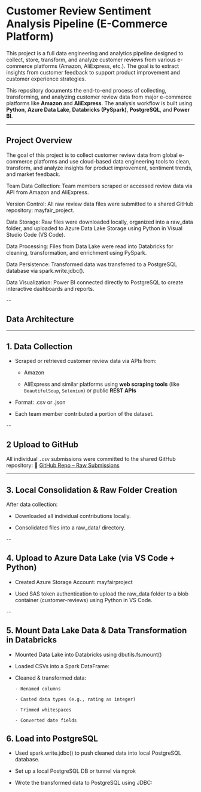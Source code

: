 # Customer Review Sentiment Analysis Pipeline (E-Commerce Platform)

This project is a full data engineering and analytics pipeline designed to collect, store, transform, and analyze customer reviews from various e-commerce platforms (Amazon, AliExpress, etc.). The goal is to extract insights from customer feedback to support product improvement and customer experience strategies.

This repository documents the end-to-end process of collecting, transforming, and analyzing customer review data from major e-commerce platforms like **Amazon** and **AliExpress**. The analysis workflow is built using **Python**, **Azure Data Lake**, **Databricks (PySpark)**, **PostgreSQL**, and **Power BI**.

---

## Project Overview

The goal of this project is to collect customer review data from global e-commerce platforms and use cloud-based data engineering tools to clean, transform, and analyze insights for product improvement, sentiment trends, and market feedback.

Team Data Collection: Team members scraped or accessed review data via API from Amazon and AliExpress.

Version Control: All raw review data files were submitted to a shared GitHub repository: mayfair_project.

Data Storage: Raw files were downloaded locally, organized into a raw_data folder, and uploaded to Azure Data Lake Storage using Python in Visual Studio Code (VS Code).

Data Processing: Files from Data Lake were read into Databricks for cleaning, transformation, and enrichment using PySpark.

Data Persistence: Transformed data was transferred to a PostgreSQL database via spark.write.jdbc().

Data Visualization: Power BI connected directly to PostgreSQL to create interactive dashboards and reports.

--

## Data Architecture


---

## 1. Data Collection

- Scraped or retrieved customer review data via APIs from:

    - Amazon

    - AliExpress and similar platforms using **web scraping tools** (like `BeautifulSoup`, `Selenium`) or public **REST APIs**

- Format: .csv or .json

- Each team member contributed a portion of the dataset.

--

## 2 Upload to GitHub

All individual `.csv` submissions were committed to the shared GitHub repository:
🔗 [GitHub Repo – Raw Submissions](https://github.com/amdari-mayfair/mayfair_project)

---

## 3. Local Consolidation & Raw Folder Creation

After data collection:
- Downloaded all individual contributions locally.

- Consolidated files into a raw_data/ directory.

--

## 4. Upload to Azure Data Lake (via VS Code + Python)

- Created Azure Storage Account: mayfairproject

- Used SAS token authentication to upload the raw_data folder to a blob container (customer-reviews) using Python in VS Code.

--

## 5. Mount Data Lake Data &  Data Transformation in Databricks

- Mounted Data Lake into Databricks using dbutils.fs.mount()

- Loaded CSVs into a Spark DataFrame:

- Cleaned & transformed data:

      - Renamed columns

      - Casted data types (e.g., rating as integer)

      - Trimmed whitespaces

      - Converted date fields

## 6.  Load into PostgreSQL

- Used spark.write.jdbc() to push cleaned data into local PostgreSQL database.
  
- Set up a local PostgreSQL DB or tunnel via ngrok

- Wrote the transformed data to PostgreSQL using JDBC:
